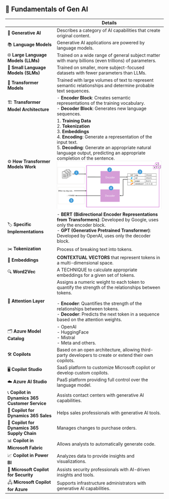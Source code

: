 ## 🤖 Fundamentals of Gen AI

|  | **Details** |
|--------------|-------------|
| 🧠 **Generative AI** | Describes a category of AI capabilities that create original content. |
| 📚 **Language Models** | Generative AI applications are powered by language models. |
| 🌐 **Large Language Models (LLMs)** | Trained on a wide range of general subject matter with many billions (even trillions) of parameters. |
| 📏 **Small Language Models (SLMs)** | Trained on smaller, more subject-focused datasets with fewer parameters than LLMs. |
| 🤖 **Transformer Models** | Trained with large volumes of text to represent semantic relationships and determine probable text sequences. |
| 🏗️ **Transformer Model Architecture** | - **Encoder Block**: Creates semantic representations of the training vocabulary. <br> - **Decoder Block**: Generates new language sequences. |
| ⚙️ **How Transformer Models Work** | 1. **Training Data** <br> 2. **Tokenization**<br> 3. **Embeddings**<br> 4. **Encoding**: Generate a representation of the input text. <br> 5. **Decoding**: Generate an appropriate natural language output, predicting an appropriate completion of the sentence. ![alt text](image-2.png)|
| 🏷️ **Specific Implementations** | - **BERT (Bidirectional Encoder Representations from Transformers)**: Developed by Google, uses only the encoder block. <br> - **GPT (Generative Pretrained Transformer)**: Developed by OpenAI, uses only the decoder block. |
| ✂️ **Tokenization** | Process of breaking text into tokens.|
| 💬 **Embeddings** |**CONTEXTUAL VECTORS** that represent tokens in a multi-dimensional space. |
| 🔍 **Word2Vec** | A TECHNIQUE to calculate appropriate embeddings for a given set of tokens. |
| 🎯 **Attention Layer** | Assigns a numeric weight to each token to quantify the strength of the relationships between tokens. <br><br> - **Encoder**: Quantifies the strength of the relationships between tokens. <br> - **Decoder**: Predicts the next token in a sequence based on the attention weights. |
| 🗂️ **Azure Model Catalog** | - OpenAI <br> - HuggingFace <br> - Mistral <br> - Meta and others. |
| 🛠️ **Copilots** | Based on an open architecture, allowing third-party developers to create or extend their own copilots. |
| 🖥️ **Copilot Studio** | SaaS platform to customize Microsoft copilot or develop custom copilots. |
| ☁️ **Azure AI Studio** | PaaS platform providing full control over the language model. |
| 📞 **Copilot in Dynamics 365 Customer Service** | Assists contact centers with generative AI capabilities. |
| 💼 **Copilot for Dynamics 365 Sales** | Helps sales professionals with generative AI tools. |
| 🛒 **Copilot for Dynamics 365 Supply Chain** | Manages changes to purchase orders. |
| 📊 **Copilot in Microsoft Fabric** | Allows analysts to automatically generate code. |
| 📈 **Copilot in Power BI** | Analyzes data to provide insights and visualizations. |
| 🔐 **Microsoft Copilot for Security** | Assists security professionals with AI-driven insights and tools. |
| 🖧 **Microsoft Copilot for Azure** | Supports infrastructure administrators with generative AI capabilities. |
